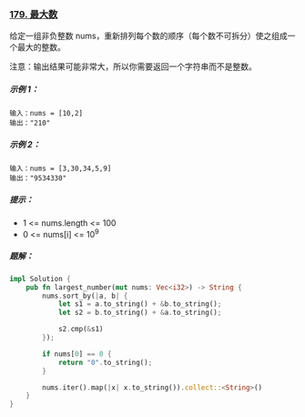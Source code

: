 ### [179. 最大数](https://leetcode.cn/problems/largest-number/)
给定一组非负整数 nums，重新排列每个数的顺序（每个数不可拆分）使之组成一个最大的整数。

注意：输出结果可能非常大，所以你需要返回一个字符串而不是整数。



##### 示例 1：
```
输入：nums = [10,2]
输出："210"
```

##### 示例 2：
```
输入：nums = [3,30,34,5,9]
输出："9534330"
```

##### 提示：
- 1 <= nums.length <= 100
- 0 <= nums[i] <= 10<sup>9</sup>

##### 题解：
```rust
impl Solution {
    pub fn largest_number(mut nums: Vec<i32>) -> String {
        nums.sort_by(|a, b| {
            let s1 = a.to_string() + &b.to_string();
            let s2 = b.to_string() + &a.to_string();

            s2.cmp(&s1)
        });

        if nums[0] == 0 {
            return "0".to_string();
        }

        nums.iter().map(|x| x.to_string()).collect::<String>()
    }
}
```
